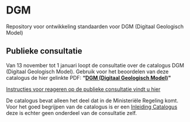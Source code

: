 # DGM
Repository voor ontwikkeling standaarden voor DGM (Digitaal Geologisch Model)
 
## Publieke consultatie
Van 13 november tot 1 januari loopt de consultatie over de catalogus DGM (Digitaal Geologisch Model). Gebruik voor het beoordelen van deze catalogus de hier gelinkte PDF:
**“[DGM (Digitaal Geologisch Model)][1]"**

[Instructies voor reageren op de publieke consultatie vindt u hier][2]

De catalogus bevat alleen het deel dat in de Ministeriële Regeling komt. Voor het goed begrijpen van de catalogus is er een [Inleiding Catalogus][3] deze is echter geen onderdeel van de consultatie zelf. 

[1]: https://github.com/BROprogramma/DGM/blob/gh-pages/20181112_catalogus_DGM.pdf
[2]: https://github.com/BROprogramma/DGM/blob/gh-pages/consultatie-instructie.md
[3]: https://github.com/BROprogramma/DGM/blob/gh-pages/Inleiding%20catalogi%20modellen.pdf
